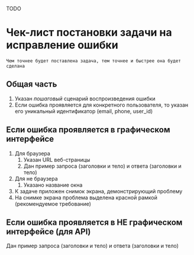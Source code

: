 TODO

# Чек-лист постановки задачи на исправление ошибки

`Чем точнее будет поставлена задача, тем точнее и быстрее она будет сделана`

## Общая часть
1. Указан *пошаговый* сценарий воспроизведения ошибки
2. Если ошибка проявляется для конкретного пользователя, то указан его уникальный идентификатор (email, phone, user_id)

## Если ошибка проявляется в графическом интерфейсе

1. Для браузера 
   1. Указан URL веб-страницы
   1. Дан пример запроса (заголовки и тело) и ответа (заголовки и тело)
1. Для не браузера 
   1. Указано название окна
1. К задаче приложен снимок экрана, демонстрирующий проблему
1. На снимке экрана проблема выделена красной рамкой (рекомендуемое требование)

## Если ошибка проявляется в НЕ графическом интерфейсе (для API)

Дан пример запроса (заголовки и тело) и ответа (заголовки и тело)

